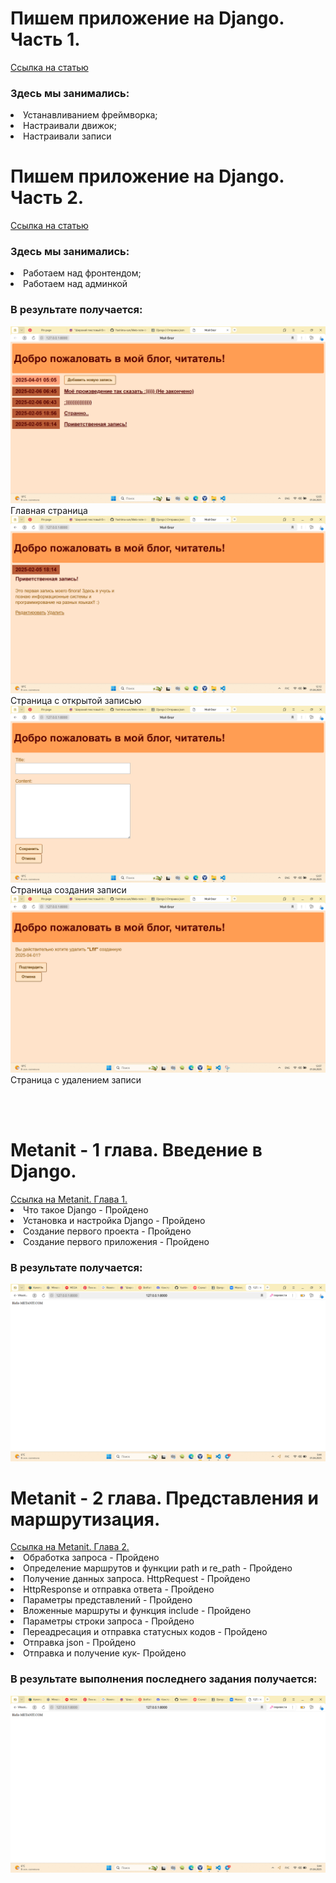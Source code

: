 <h1>Пишем приложение на Django. Часть 1.</h1>
<a href="https://skillbox.ru/media/code/pishem-prilozhenie-na-django-chast-1-ustanavlivaem-freymvork-nastraivaem-dvizhok-i-zapisi/">Ссылка на статью</a>
<h3>Здесь мы занимались:</h3>
<ui>
  <li>Устанавливанием фреймворка;</li>
  <li>Настраивали движок;</li>
  <li>Настраивали записи</li>
</ui>
<h1>Пишем приложение на Django. Часть 2.</h1>
<a href="https://skillbox.ru/media/code/pishem-prilozhenie-na-django-chast-2-rabotaem-nad-frontendom-i-adminkoy/?utm_source=media&utm_medium=link&utm_campaign=all_all_media_links_links_articles_all_all_skillbox">Ссылка на статью</a>
<h3>Здесь мы занимались:</h3>
<ui>
  <li>Работаем над фронтендом;</li>
  <li>Работаем над админкой</li>
</ui>
<h3>В результате получается:</h3>
<img src="frame/3.png">Главная страница</img>
<img src="frame/4.png">Страница с открытой записью</img>
<img src="frame/5.png">Страница создания записи</img>
<img src="frame/6.png">Страница с удалением записи</img>

<br><br>
<h1>Metanit - 1 глава. Введение в Django.</h1>
<a href="https://metanit.com/python/django/
1.1.php">Ссылка на Metanit. Глава 1.</a>
<ui>
  <li>Что такое Django - Пройдено</li>
  <li>Установка и настройка Django - Пройдено</li>
  <li>Создание первого проекта - Пройдено</li>
  <li>Создание первого приложения - Пройдено</li>
</ui>
<h3>В результате получается:</h3>
<img src="frame/1.png" alt="Результат при прохождении 1-ой главы по Django."></img>
<h1>Metanit - 2 глава. Представления и маршрутизация.</h1>
<a href="https://metanit.com/python/django/
3.1.php">Ссылка на Metanit. Глава 2.</a>
<ui>
  <li>Обработка запроса - Пройдено</li>
  <li>Определение маршрутов и функции path и re_path - Пройдено</li>
  <li>Получение данных запроса. HttpRequest - Пройдено</li>
  <li>HttpResponse и отправка ответа - Пройдено</li>
  <li>Параметры представлений - Пройдено</li>
  <li>Вложенные маршруты и функция include - Пройдено</li>
  <li>Параметры строки запроса - Пройдено</li>
  <li>Переадресация и отправка статусных кодов - Пройдено</li>
  <li>Отправка json - Пройдено</li>
  <li>Отправка и получение кук- Пройдено</li>
</ui>
<h3>В результате выполнения последнего задания получается:</h3>
<img src="frame/1.png" alt="Результат по последнему заданию при прохождении 2-ой главы по Django."></img>
